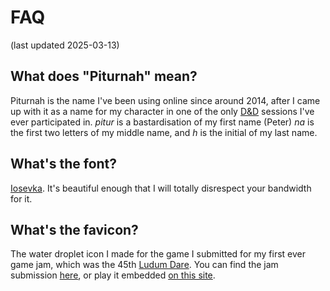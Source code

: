 # FAQ

(last updated 2025-03-13)

## What does "Piturnah" mean?

Piturnah is the name I've been using online since around 2014, after I came up with it as a name for my character in one of the only [D&D](https://en.wikipedia.org/wiki/Dungeons_%26_Dragons) sessions I've ever participated in. *pitur* is a bastardisation of my first name (Peter) *na* is the first two letters of my middle name, and *h* is the initial of my last name.

## What's the font?

[Iosevka](https://typeof.net/Iosevka/). It's beautiful enough that I will totally disrespect your bandwidth for it.

## What's the favicon?

The water droplet icon I made for the game I submitted for my first ever game jam, which was the 45th [Ludum Dare](https://en.wikipedia.org/wiki/Ludum_Dare). You can find the jam submission [here](https://ldjam.com/events/ludum-dare/45/start-with-rain), or play it embedded [on this site](/start-with-rain/).
